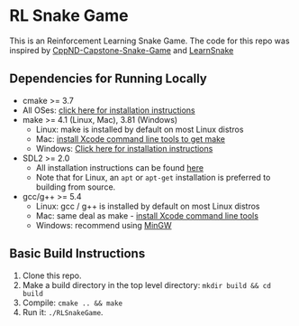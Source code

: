 # RL Snake Game

This is an Reinforcement Learning Snake Game. The code for this repo was
inspired by [CppND-Capstone-Snake-Game](https://github.com/udacity/CppND-Capstone-Snake-Game) and [LearnSnake](https://github.com/italohdc/LearnSnake)

## Dependencies for Running Locally

* cmake >= 3.7
* All OSes: [click here for installation instructions](https://cmake.org/install/)
* make >= 4.1 (Linux, Mac), 3.81 (Windows)
    * Linux: make is installed by default on most Linux distros
    * Mac: [install Xcode command line tools to get make](https://developer.apple.com/xcode/features/)
    * Windows: [Click here for installation instructions](http://gnuwin32.sourceforge.net/packages/make.htm)
* SDL2 >= 2.0
    * All installation instructions can be found [here](https://wiki.libsdl.org/Installation)
    * Note that for Linux, an `apt` or `apt-get` installation is preferred to building from source.
* gcc/g++ >= 5.4
    * Linux: gcc / g++ is installed by default on most Linux distros
    * Mac: same deal as make - [install Xcode command line tools](https://developer.apple.com/xcode/features/)
    * Windows: recommend using [MinGW](http://www.mingw.org/)

## Basic Build Instructions

1. Clone this repo.
2. Make a build directory in the top level directory: `mkdir build && cd build`
3. Compile: `cmake .. && make`
4. Run it: `./RLSnakeGame`.